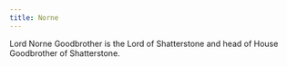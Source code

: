 ```yaml
---
title: Norne
---
```


Lord Norne Goodbrother is the Lord of Shatterstone and head of House Goodbrother of Shatterstone.



